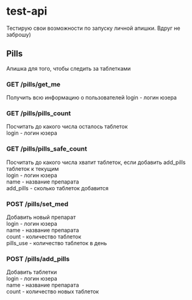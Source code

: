 # test-api
Тестирую свои возможности по запуску личной апишки. Вдруг не заброшу)

## Pills
Апишка для того, чтобы следить за таблетками
### GET /pills/get_me
Получить всю информацию о пользователей 
login - логин юзера
### GET /pills/pills_count
Посчитать до какого числа осталось таблеток  
login - логин юзера
### GET /pills/pills_safe_count
Посчитать до какого числа хватит таблеток, если добавить add_pills таблеток к текущим  
login - логин юзера  
name - название препарата  
add_pills - сколько таблеток добавится
### POST /pills/set_med
Добавить новый препарат  
login - логин юзера  
name - название препарата  
count - количество таблеток  
pills_use - количество таблеток в день
### POST /pills/add_pills
Добавить таблетки  
login - логин юзера  
name - название препарата  
count - количество новых таблеток